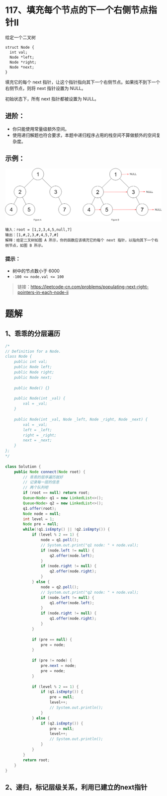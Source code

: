 # 117、填充每个节点的下一个右侧节点指针II
给定一个二叉树
```
struct Node {
  int val;
  Node *left;
  Node *right;
  Node *next;
}
```
填充它的每个 next 指针，让这个指针指向其下一个右侧节点。如果找不到下一个右侧节点，则将 next 指针设置为 NULL。

初始状态下，所有 next 指针都被设置为 NULL。

## 进阶：

- 你只能使用常量级额外空间。
- 使用递归解题也符合要求，本题中递归程序占用的栈空间不算做额外的空间复杂度。

## 示例：
![](../../images/117_sample.png)

```
输入：root = [1,2,3,4,5,null,7]
输出：[1,#,2,3,#,4,5,7,#]
解释：给定二叉树如图 A 所示，你的函数应该填充它的每个 next 指针，以指向其下一个右侧节点，如图 B 所示。
```

### 提示：

- 树中的节点数小于 6000
- `-100 <= node.val <= 100`


> 链接：https://leetcode-cn.com/problems/populating-next-right-pointers-in-each-node-ii

# 题解
## 1、乖乖的分层遍历
```java
/*
// Definition for a Node.
class Node {
    public int val;
    public Node left;
    public Node right;
    public Node next;

    public Node() {}
    
    public Node(int _val) {
        val = _val;
    }

    public Node(int _val, Node _left, Node _right, Node _next) {
        val = _val;
        left = _left;
        right = _right;
        next = _next;
    }
};
*/

class Solution {
    public Node connect(Node root) {
        // 乖乖的层序遍历就好
        // 记录每一层的信息
        // 两个队列吧
        if (root == null) return root;
        Queue<Node> q1 = new LinkedList<>();
        Queue<Node> q2 = new LinkedList<>();
        q1.offer(root);
        Node node = null;
        int level = 1;
        Node pre = null;
        while(!q1.isEmpty() || !q2.isEmpty()) {
            if (level % 2 == 1) {
                node = q1.poll();
                // System.out.print("q1 node: " + node.val);
                if (node.left != null) {
                    q2.offer(node.left);
                }
                if (node.right != null) {
                    q2.offer(node.right);
                }
            } else {
                node = q2.poll();
                // System.out.print("q2 node: " + node.val);
                if (node.left != null) {
                    q1.offer(node.left);
                }
                if (node.right != null) {
                    q1.offer(node.right);
                }
            }

            if (pre == null) {
                pre = node;
            }

            if (pre != node) {
                pre.next = node;
                pre = node;
            }

            if (level % 2 == 1) {
                if (q1.isEmpty()) {
                    pre = null;
                    level++;
                    // System.out.println();
                }
            } else {
                if (q2.isEmpty()) {
                    pre = null;
                    level++;
                    // System.out.println();
                }
            }
        }
        return root;
    }
}
```

## 2、递归，标记层级关系，利用已建立的next指针
